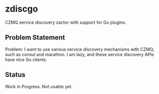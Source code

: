 # zdiscgo
CZMQ service discovery zactor with support for Go plugins.

## Problem Statement
Problem: I want to use various service discovery mechanisms with CZMQ, such as consul and marathon.
I am lazy, and these service discovery APIs have nice Go clients.

## Status
Work in Progress. Not usable yet.
